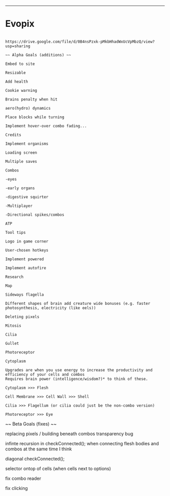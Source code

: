 ***
# Evopix
~~~~~~~~~~~~~~~~~~~~~~~~~~~~~~~~~~~~~~~~~~~~~~~~~~~~~~~~~~~~~~~~~~~~~~~~~~~~~~~~~~~~~~~~~~~~~~~~~~~~~~~~~~~~~~~~~~~~~~~~~~~~~

https://drive.google.com/file/d/0B4nsPzxk-pMkbHhadWxUcVpMbzQ/view?usp=sharing

~~ Alpha Goals (additions) ~~

Embed to site

Resizable

Add health

Cookie warning

Brains penalty when hit

aero(hydro) dynamics

Place blocks while turning

Implement hover-over combo fading...

Credits

Implement organisms

Loading screen

Multiple saves

Combos

-eyes

-early organs

-digestive squirter

-Multiplayer

-Directional spikes/combos

ATP

Tool tips

Logo in game corner

User-chosen hotkeys

Implement powered

Implement autofire

Research

Map

Sideways flagella

Different shapes of brain add creature wide bonuses (e.g. faster photosynthesis, electricity (like eels))

Deleting pixels

Mitosis

Cilia

Gullet

Photoreceptor

Cytoplasm

Upgrades are when you use energy to increase the productivity and efficiency of your cells and combos
Requires brain power (intelligence/wisdom?)* to think of these.

Cytoplasm >>> Flesh

Cell Membrane >>> Cell Wall >>> Shell

Cilia >>> Flagellum (or cilia could just be the non-combo version)

Photoreceptor >>> Eye

~~~~~~~~~~~~~~~~~~~~~~~~~~~~~~~~~~~~~~~~~~~~~~~~~~~~~~~~~~~~~~~~~~~~~~~~~~~~~~~~~~~~~~~~~~~~~~~~~~~~~~~~~~~~~~~~~~~~~~~~~~~~~
~~ Beta Goals (fixes) ~~

replacing pixels / building beneath combos transparency bug

infinte recursion in checkConnected(); when connecting flesh bodies and combos at the same time I think

diagonal checkConnected();

selector ontop of cells (when cells next to options)

fix combo reader

fix clicking
